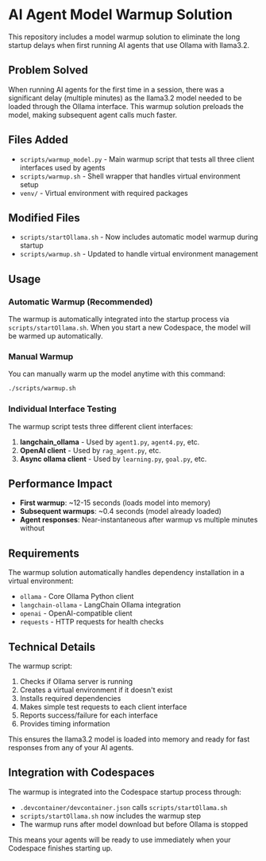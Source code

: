 # AI Agent Model Warmup Solution

This repository includes a model warmup solution to eliminate the long startup delays when first running AI agents that use Ollama with llama3.2.

## Problem Solved

When running AI agents for the first time in a session, there was a significant delay (multiple minutes) as the llama3.2 model needed to be loaded through the Ollama interface. This warmup solution preloads the model, making subsequent agent calls much faster.

## Files Added

- `scripts/warmup_model.py` - Main warmup script that tests all three client interfaces used by agents
- `scripts/warmup.sh` - Shell wrapper that handles virtual environment setup
- `venv/` - Virtual environment with required packages

## Modified Files

- `scripts/startOllama.sh` - Now includes automatic model warmup during startup
- `scripts/warmup.sh` - Updated to handle virtual environment management

## Usage

### Automatic Warmup (Recommended)
The warmup is automatically integrated into the startup process via `scripts/startOllama.sh`. When you start a new Codespace, the model will be warmed up automatically.

### Manual Warmup
You can manually warm up the model anytime with this command:

```bash
./scripts/warmup.sh
```

### Individual Interface Testing
The warmup script tests three different client interfaces:

1. **langchain_ollama** - Used by `agent1.py`, `agent4.py`, etc.
2. **OpenAI client** - Used by `rag_agent.py`, etc.
3. **Async ollama client** - Used by `learning.py`, `goal.py`, etc.

## Performance Impact

- **First warmup**: ~12-15 seconds (loads model into memory)
- **Subsequent warmups**: ~0.4 seconds (model already loaded)
- **Agent responses**: Near-instantaneous after warmup vs multiple minutes without

## Requirements

The warmup solution automatically handles dependency installation in a virtual environment:
- `ollama` - Core Ollama Python client
- `langchain-ollama` - LangChain Ollama integration
- `openai` - OpenAI-compatible client
- `requests` - HTTP requests for health checks

## Technical Details

The warmup script:
1. Checks if Ollama server is running
2. Creates a virtual environment if it doesn't exist
3. Installs required dependencies
4. Makes simple test requests to each client interface
5. Reports success/failure for each interface
6. Provides timing information

This ensures the llama3.2 model is loaded into memory and ready for fast responses from any of your AI agents.

## Integration with Codespaces

The warmup is integrated into the Codespace startup process through:
- `.devcontainer/devcontainer.json` calls `scripts/startOllama.sh`
- `scripts/startOllama.sh` now includes the warmup step
- The warmup runs after model download but before Ollama is stopped

This means your agents will be ready to use immediately when your Codespace finishes starting up.